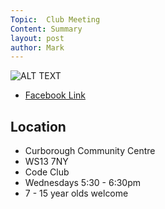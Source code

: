 ```yaml
---
Topic:  Club Meeting
Content: Summary
layout: post
author: Mark
---
```



![ALT TEXT](https://scontent.fbhx6-1.fna.fbcdn.net/v/t39.30808-6/282023357_4882942188499509_3414709620957492988_n.png?_nc_cat=100&ccb=1-7&_nc_sid=5f2048&_nc_ohc=2HMuB6nesdkAX96JQaE&_nc_ht=scontent.fbhx6-1.fna&edm=AKK4YLsEAAAA&oh=00_AfCl083rnBcpAF-VGHudizbNbyG88FyWWrwmIM4kDTtW4Q&oe=652B249A)

* [Facebook Link](https://www.facebook.com/1481985248595237/posts/4882942518499476/)

## Location

* Curborough Community Centre
* WS13 7NY
* Code Club
* Wednesdays 5:30 - 6:30pm
* 7 - 15 year olds welcome

